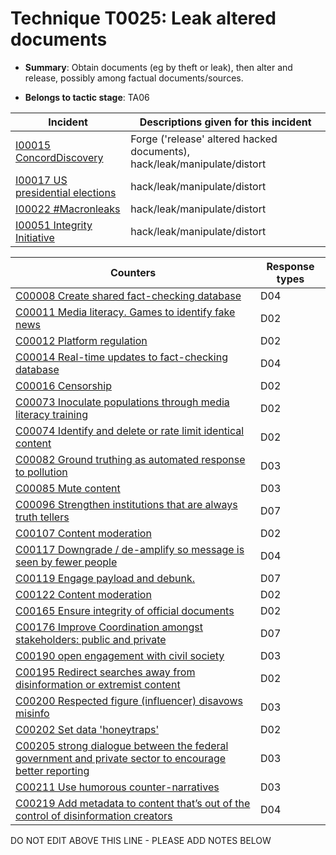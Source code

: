 # Technique T0025: Leak altered documents

* **Summary**: Obtain documents (eg by theft or leak), then alter and release, possibly among factual documents/sources. 

* **Belongs to tactic stage**: TA06


| Incident | Descriptions given for this incident |
| -------- | -------------------- |
| [I00015 ConcordDiscovery](../incidents/I00015.md) | Forge ('release' altered hacked documents), hack/leak/manipulate/distort |
| [I00017 US presidential elections](../incidents/I00017.md) | hack/leak/manipulate/distort |
| [I00022 #Macronleaks](../incidents/I00022.md) | hack/leak/manipulate/distort |
| [I00051 Integrity Initiative](../incidents/I00051.md) | hack/leak/manipulate/distort |



| Counters | Response types |
| -------- | -------------- |
| [C00008 Create shared fact-checking database](../counters/C00008.md) | D04 |
| [C00011 Media literacy. Games to identify fake news](../counters/C00011.md) | D02 |
| [C00012 Platform regulation](../counters/C00012.md) | D02 |
| [C00014 Real-time updates to fact-checking database](../counters/C00014.md) | D04 |
| [C00016 Censorship](../counters/C00016.md) | D02 |
| [C00073 Inoculate populations through media literacy training](../counters/C00073.md) | D02 |
| [C00074 Identify and delete or rate limit identical content](../counters/C00074.md) | D02 |
| [C00082 Ground truthing as automated response to pollution](../counters/C00082.md) | D03 |
| [C00085 Mute content](../counters/C00085.md) | D03 |
| [C00096 Strengthen institutions that are always truth tellers](../counters/C00096.md) | D07 |
| [C00107 Content moderation](../counters/C00107.md) | D02 |
| [C00117 Downgrade / de-amplify so message is seen by fewer people](../counters/C00117.md) | D04 |
| [C00119 Engage payload and debunk.](../counters/C00119.md) | D07 |
| [C00122 Content moderation](../counters/C00122.md) | D02 |
| [C00165 Ensure integrity of official documents](../counters/C00165.md) | D02 |
| [C00176 Improve Coordination amongst stakeholders: public and private](../counters/C00176.md) | D07 |
| [C00190 open engagement with civil society](../counters/C00190.md) | D03 |
| [C00195 Redirect searches away from disinformation or extremist content ](../counters/C00195.md) | D02 |
| [C00200 Respected figure (influencer) disavows misinfo](../counters/C00200.md) | D03 |
| [C00202 Set data 'honeytraps'](../counters/C00202.md) | D02 |
| [C00205 strong dialogue between the federal government and private sector to encourage better reporting](../counters/C00205.md) | D03 |
| [C00211 Use humorous counter-narratives](../counters/C00211.md) | D03 |
| [C00219 Add metadata to content that’s out of the control of disinformation creators](../counters/C00219.md) | D04 |


DO NOT EDIT ABOVE THIS LINE - PLEASE ADD NOTES BELOW